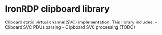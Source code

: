 # IronRDP clipboard library

Cliboard static virtual channel(SVC) implementation.
This library includes:
    - Cliboard SVC PDUs parsing
    - Clipboard SVC processing (TODO)
